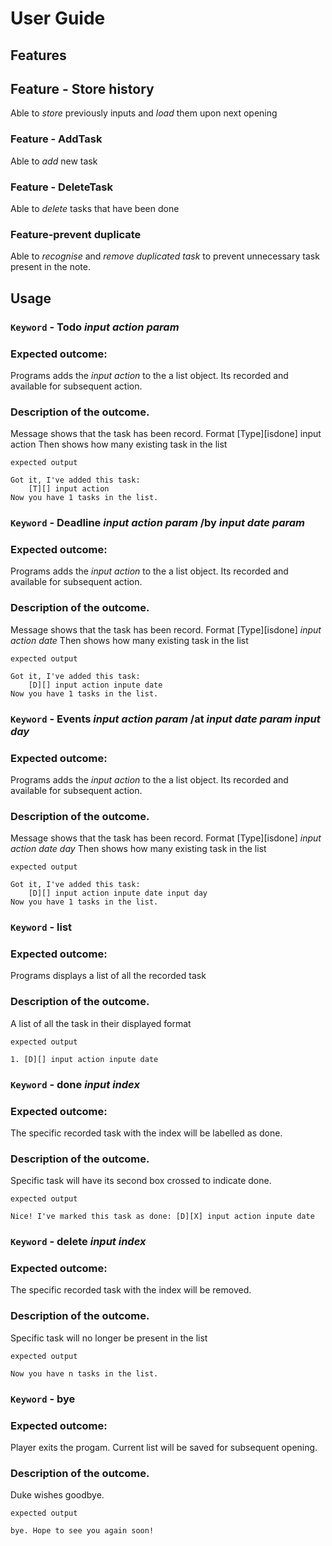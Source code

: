 # User Guide

## Features 

## Feature - Store history

Able to *store* previously inputs and *load* them upon next opening

### Feature - AddTask

Able to *add* new task 

### Feature - DeleteTask

Able to *delete* tasks that have been done

### Feature-prevent duplicate

Able to *recognise* and *remove duplicated task* to prevent unnecessary task present in the note.



## Usage

### `Keyword` - Todo *input action param*

### Expected outcome:

Programs adds the *input action* to the a list object. Its
recorded and available for subsequent action.

### Description of the outcome.

Message shows that the task has been record.
Format [Type][isdone] input action
Then shows how many existing task in the list

```
expected output

Got it, I've added this task:
	[T][] input action
Now you have 1 tasks in the list.
```

### `Keyword` - Deadline *input action param* /by *input date param*

### Expected outcome:

Programs adds the *input action* to the a list object. Its
recorded and available for subsequent action.

### Description of the outcome.

Message shows that the task has been record.
Format [Type][isdone] *input action* *date*
Then shows how many existing task in the list

```
expected output

Got it, I've added this task:
	[D][] input action inpute date
Now you have 1 tasks in the list.
```
### `Keyword` - Events *input action param* /at *input date param* *input day*

### Expected outcome:

Programs adds the *input action* to the a list object. Its
recorded and available for subsequent action.

### Description of the outcome.

Message shows that the task has been record.
Format [Type][isdone] *input action* *date* *day*
Then shows how many existing task in the list

```
expected output

Got it, I've added this task:
	[D][] input action inpute date input day
Now you have 1 tasks in the list.
```

### `Keyword` - list

### Expected outcome:

Programs displays a list of all the recorded task

### Description of the outcome.

A list of all the task in their displayed format

```
expected output

1. [D][] input action inpute date
```

### `Keyword` - done *input index*

### Expected outcome:

The specific recorded task with the index will be
labelled as done.

### Description of the outcome.

Specific task will have its second box crossed to indicate done.

```
expected output

Nice! I've marked this task as done: [D][X] input action inpute date

```
### `Keyword` - delete *input index*

### Expected outcome:

The specific recorded task with the index will be
removed.

### Description of the outcome.

Specific task will no longer be present in the list

```
expected output

Now you have n tasks in the list. 
```

### `Keyword` - bye

### Expected outcome:

Player exits the progam. Current list will be saved for subsequent opening.

### Description of the outcome.

Duke wishes goodbye.

```
expected output

bye. Hope to see you again soon!
```

